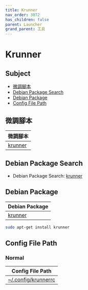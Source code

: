 ```yaml
---
title: Krunner
nav_order: 3072
has_children: false
parent: Launcher
grand_parent: 工具
---
```



# Krunner


## Subject

* [微調腳本](#微調腳本)
* [Debian Package Search](#debian-package-search)
* [Debian Package](#debian-package)
* [Config File Path](#config-file-path)


## 微調腳本

| 微調腳本 |
| --- |
| [krunner](https://github.com/samwhelp/debian-adjustment/tree/main/prototype/tool/krunner) |


## Debian Package Search

* Debian Package Search: [krunner](https://packages.debian.org/search?searchon=names&keywords=krunner)


## Debian Package

| Debian Package |
| --- |
| [krunner](https://packages.debian.org/stable/krunner) |

``` sh
sudo apt-get install krunner
```


## Config File Path


### Normal

| Config File Path |
| --- |
| [~/.config/krunnerrc](https://github.com/samwhelp/debian-adjustment/blob/main/prototype/tool/krunner/asset/overlay/etc/skel/.config/krunnerrc) |
